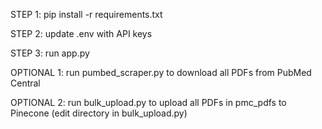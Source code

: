 STEP 1: pip install -r requirements.txt

STEP 2: update .env with API keys

STEP 3: run app.py


OPTIONAL 1: run pumbed_scraper.py to download all PDFs from PubMed Central

OPTIONAL 2: run bulk_upload.py to upload all PDFs in pmc_pdfs to Pinecone (edit directory in bulk_upload.py)
